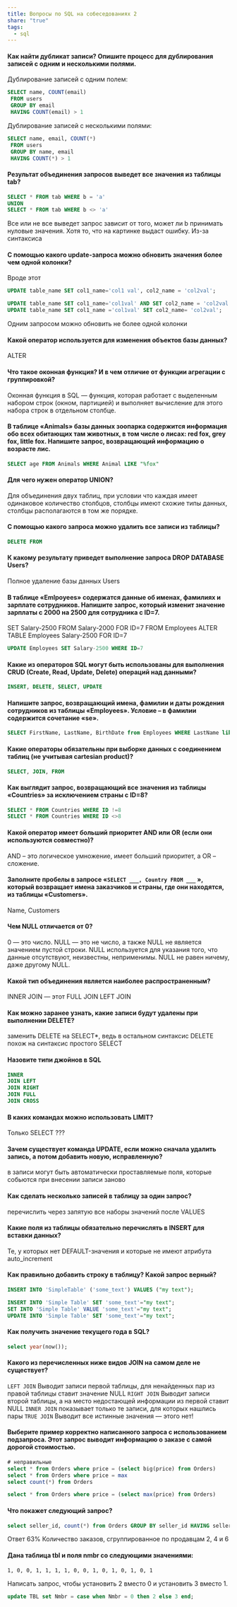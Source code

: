 ```yaml
---
title: Вопросы по SQL на собеседованиях 2
share: "true"
tags:
  - sql
---
```

#### Как найти дубликат записи? Опишите процесс для дублирования записей с одним и несколькими полями.
Дублирование записей с одним полем:

```sql
SELECT name, COUNT(email)
 FROM users
 GROUP BY email
 HAVING COUNT(email) > 1
```

Дублирование записей с несколькими полями:

```sql
SELECT name, email, COUNT(*)
 FROM users
 GROUP BY name, email
 HAVING COUNT(*) > 1
```

#### Результат объединения запросов выведет все значения из таблицы tab?

```sql
SELECT * FROM tab WHERE b = 'a'
UNION
SELECT * FROM tab WHERE b <> 'a'
```

Все или не все выведет запрос зависит от того, может ли b принимать нуловые значения. Хотя то, что на картинке выдаст ошибку. Из-за синтаксиса
#### С помощью какого update-запроса можно обновить значения более чем одной колонки?
Вроде этот
```sql
UPDATE table_name SET col1_name='col1 val', col2_name = 'col2val';
```

```sql
UPDATE table_name SET col1_name='col1val' AND SET col2_name = 'col2val';
UPDATE table_name SET col1_name ='col1val' SET col2_name= 'col2val';
```
Одним запросом можно обновить не более одной колонки

#### Какой оператор используется для изменения объектов базы данных?
ALTER
#### Что такое оконная функция? И в чем отличие от функции агрегации с группировкой?
Оконная функция в SQL — функция, которая работает с выделенным набором строк (окном, партицией) и выполняет вычисление для этого набора строк в отдельном столбце.

#### В таблице «Animals» базы данных зоопарка содержится информация обо всех обитающих там животных, в том числе о лисах: red fox, grey fox, little fox. Напишите запрос, возвращающий информацию о возрасте лис.

```sql
SELECT age FROM Animals WHERE Animal LIKE "%fox"
```

#### Для чего нужен оператор UNION?
Для объединения двух таблиц, при условии что каждая имеет одинаковое количество столбцов, столбцы имеют схожие типы данных, столбцы располагаются в том же порядке.

#### С помощью какого запроса можно удалить все записи из таблицы?
```sql
DELETE FROM
```

#### К какому результату приведет выполнение запроса DROP DATABASE Users?
Полное удаление базы данных Users

#### В таблице «Emlpoyees» содержатся данные об именах, фамилиях и зарплате сотрудников. Напишите запрос, который изменит значение зарплаты с 2000 на 2500 для сотрудника с ID=7.

SET Salary-2500 FROM Salary-2000 FOR ID=7 FROM Employees
ALTER TABLE Employees Salary-2500 FOR ID=7

```sql
UPDATE Employees SET Salary-2500 WHERE ID=7
```

#### Какие из операторов SQL могут быть использованы для выполнения CRUD (Create, Read, Update, Delete) операций над данными?

```sql
INSERT, DELETE, SELECT, UPDATE
```

#### Напишите запрос, возвращающий имена, фамилии и даты рождения сотрудников из таблицы «Employees». Условие – в фамилии содержится сочетание «se».

```sql
SELECT FirstName, LastName, BirthDate from Employees WHERE LastName like "%se%"
```

####  Какие операторы обязательны при выборке данных с соединением таблиц (не учитывая cartesian product)?

```sql
SELECT, JOIN, FROM
```

#### Как выглядит запрос, возвращающий все значения из таблицы «Countries» за исключением страны с ID=8?

```sql
SELECT * FROM Countries WHERE ID !=8
SELECT * FROM Countries WHERE ID <>8
```

#### Какой оператор имеет больший приоритет AND или OR (если они используются совместно)?
AND – это логическое умножение, имеет больший приоритет, а OR – сложение.

#### Заполните пробелы в запросе «`SELECT ___, Сountry FROM ___` », который возвращает имена заказчиков и страны, где они находятся, из таблицы «Customers».
Name, Customers

#### Чем NULL отличается от 0?
0 — это число.
NULL — это не число, а также NULL не является значением пустой строки. NULL используется для указания того, что данные отсутствуют, неизвестны, неприменимы. NULL не равен ничему, даже другому NULL.

#### Какой тип объединения является наиболее распространенным?
INNER JOIN — этот
FULL JOIN
LEFT JOIN

#### Как можно заранее узнать, какие записи будут удалены при выполнении DELETE?
заменить DELETE на SELECT*, ведь в остальном синтаксис DELETE похож на синтаксис простого SELECT

#### Назовите типи джойнов в SQL

```sql
INNER
JOIN LEFT
JOIN RIGHT
JOIN FULL
JOIN CROSS
```

#### В каких командах можно использовать LIMIT?
Только SELECT ???

#### Зачем существует команда UPDATE, если можно сначала удалить запись, а потом добавить новую, исправленную?
в записи могут быть автоматически проставляемые поля, которые собьются при внесении записи заново

#### Как сделать несколько записей в таблицу за один запрос?
перечислить через запятую все наборы значений после VALUES

#### Какие поля из таблицы обязательно перечислять в INSERT для вставки данных?
Те, у которых нет DEFAULT-значения и которые не имеют атрибута auto_increment

#### Как правильно добавить строку в таблицу? Какой запрос верный?
```sql
INSERT INTO 'SimpleTable' ('some_text') VALUES ("my text");
```


```sql
INSERT INTO 'Simple Table' SET 'some_text'="my text";
SET INTO 'Simple Table' VALUE 'some_text'="my text";
UPDATE INTO 'Simple Table' SET 'some_text'="my text";
```

#### Как получить значение текущего года в SQL?

```sql
select year(now());
```

#### Какого из перечисленных ниже видов JOIN на самом деле не существует?
`LEFT JOIN` Выводит записи первой таблицы, для ненайденных пар из правой таблицы ставит значение NULL
`RIGHT JOIN` Выводит записи второй таблицы, а на место недостающей информации из первой ставит NULL
`INNER JOIN` показывает только те записи, для которых нашлись пары
`TRUE JOIN` Выводит все истинные значения — этого нет!

#### Выберите пример корректно написанного запроса с использованием подзапроса. Этот запрос выводит информацию о заказе с самой дорогой стоимостью.

```sql
# неправильные
select * from Orders where price = (select big(price) from Orders)
select * from Orders where price = max
select count(*) from Orders
```

```sql
select * from Orders where price = (select max(price) from Orders)
```

#### Что покажет следующий запрос?
```sql
select seller_id, count(*) from Orders GROUP BY seller_id HAVING seller_id IN (2,4,6);
```

Ответ
63% Количество заказов, сгруппированное по продавцам 2, 4 и 6

#### Дана таблица tbl и поля nmbr со следующими значениями:
```
1, 0, 0, 1, 1, 1, 1, 0, 0, 1, 0, 1, 0, 1, 0, 1
```

Написать запрос, чтобы установить 2 вместо 0 и установить 3 вместо 1.

```sql
update TBL set Nmbr = case when Nmbr = 0 then 2 else 3 end;
```